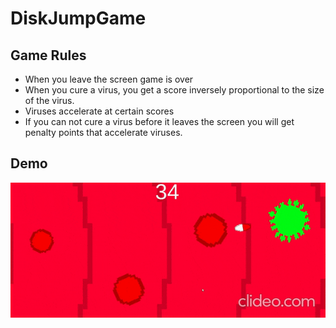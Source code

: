 # DiskJumpGame
## Game Rules
- When you leave the screen game is over
- When you cure a virus, you get a score inversely proportional to the size of the virus.
- Viruses accelerate at certain scores
- If you can not cure a virus before it leaves the screen you will get penalty points that accelerate viruses.
## Demo
![](https://github.com/YusufFatihSisman/DiskJumpGame/blob/main/gameplay.gif)
